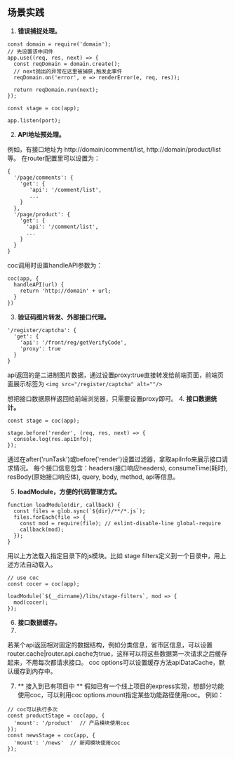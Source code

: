 ## 场景实践

1. **错误捕捉处理。**
  ```
  const domain = require('domain');
  // 先设置该中间件
  app.use((req, res, next) => {
    const reqDomain = domain.create();
    // next抛出的异常在这里被捕获,触发此事件
    reqDomain.on('error', e => renderError(e, req, res));

    return reqDomain.run(next);
  });
  
  const stage = coc(app);
  
  app.listen(port);
  ```

2. **API地址预处理。**

  例如，有接口地址为 http://domain/comment/list, http://domain/product/list等。 在router配置里可以设置为：
  ```
  {
    '/page/comments': {
      'get': {
         'api': '/comment/list',
         ...
      }
    },
    '/page/product': {
      'get': {
        'api': '/comment/list',
        ...
      }
    }
  }
  ```
  coc调用时设置handleAPI参数为：
  ```
  coc(app, {
    handleAPI(url) {
      return 'http://domain' + url;
    }
  })
  ```
3. **验证码图片转发、外部接口代理。**
  ```
  '/register/captcha': {
    'get': {
      'api': '/front/reg/getVerifyCode',
      'proxy': true
    }
  }
  ```
  api返回的是二进制图片数据，通过设置proxy:true直接转发给前端页面，前端页面展示标签为
  `<img src="/register/captcha" alt=""/>`
  
  想把接口数据原样返回给前端浏览器，只需要设置proxy即可。
4. **接口数据统计。**
   ```
   const stage = coc(app);
   
   stage.before('render', (req, res, next) => {
     console.log(res.apiInfo);
   });
   ```
   
   通过在after('runTask')或before('render')设置过滤器，拿取apiInfo来展示接口请求情况。
   每个接口信息包含：headers(接口响应headers), consumeTime(耗时), resBody(原始接口响应体), query, body, method, api等信息。
  
5. **loadModule，方便的代码管理方式。**
  ```
  function loadModule(dir, callback) {
    const files = glob.sync(`${dir}/**/*.js`);
    files.forEach(file => {
      const mod = require(file); // eslint-disable-line global-require
      callback(mod);
    });
  }
  ```
  用以上方法载入指定目录下的js模块。比如 stage filters定义到一个目录中，用上述方法自动载入。
  ```
  // use coc
  const cocer = coc(app);

  loadModule(`${__dirname}/libs/stage-filters`, mod => {
    mod(cocer);
  });
  ```
6. **接口数据缓存。**
7. 
  若某个api返回相对固定的数据结构，例如分类信息，省市区信息，可以设置router.cache|router.api.cache为true，这样可以将这些数据第一次请求之后缓存起来，不用每次都请求接口。
  coc options可以设置缓存方法apiDataCache，默认缓存到内存中。
  
7. ** 接入到已有项目中 **
  假如已有一个线上项目的express实现，想部分功能使用coc，可以利用coc options.mount指定某些功能路径使用coc。
  例如：
  ```
  // coc可以执行多次
  const productStage = coc(app, {
    'mount': '/product'  // 产品模块使用coc
  });
  const newsStage = coc(app, {
    'mount': '/news'  // 新闻模块使用coc
  });
  ```